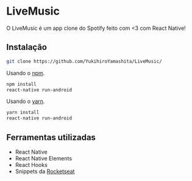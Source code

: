 # LiveMusic

O  LiveMusic é um app clone do Spotify feito com <3 com React Native!

## Instalação
```bash
git clone https://github.com/YukihiroYamashita/LiveMusic/
```
Usando o [npm](https://www.npmjs.com/).
```bash
npm install
react-native run-android
```
Usando o [yarn](https://yarnpkg.com/).
```bash
yarn install
react-native run-android
```

## Ferramentas utilizadas
* React Native
* React Native Elements
* React Hooks
* Snippets da [Rocketseat](https://rocketseat.com.br/)
